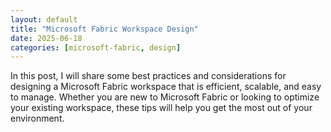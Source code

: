 ```yaml
---
layout: default
title: "Microsoft Fabric Workspace Design"
date: 2025-06-18
categories: [microsoft-fabric, design]
---
```

In this post, I will share some best practices and considerations for designing a Microsoft Fabric workspace that is efficient, scalable, and easy to manage. Whether you are new to Microsoft Fabric or looking to optimize your existing workspace, these tips will help you get the most out of your environment.
